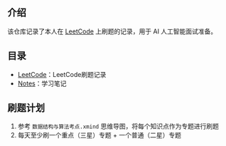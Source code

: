 ## 介绍
该仓库记录了本人在 [LeetCode](https://leetcode.cn/) 上刷题的记录，用于 AI 人工智能面试准备。

## 目录
- [LeetCode](./LeetCode)：LeetCode刷题记录
- [Notes](./Notes)：学习笔记

## 刷题计划
1. 参考 `数据结构与算法考点.xmind` 思维导图，将每个知识点作为专题进行刷题
2. 每天至少刷一个重点（三星）专题 + 一个普通（二星）专题